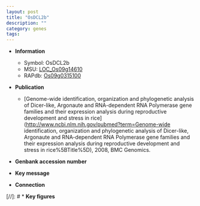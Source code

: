 ```yaml
---
layout: post
title: "OsDCL2b"
description: ""
category: genes
tags: 
---
```


* **Information**  
    + Symbol: OsDCL2b  
    + MSU: [LOC_Os09g14610](http://rice.uga.edu/cgi-bin/ORF_infopage.cgi?orf=LOC_Os09g14610)  
    + RAPdb: [Os09g0315100](https://rapdb.dna.affrc.go.jp/locus/?name=Os09g0315100)  

* **Publication**  
    + [Genome-wide identification, organization and phylogenetic analysis of Dicer-like, Argonaute and RNA-dependent RNA Polymerase gene families and their expression analysis during reproductive development and stress in rice](http://www.ncbi.nlm.nih.gov/pubmed?term=Genome-wide identification, organization and phylogenetic analysis of Dicer-like, Argonaute and RNA-dependent RNA Polymerase gene families and their expression analysis during reproductive development and stress in rice%5BTitle%5D), 2008, BMC Genomics.

* **Genbank accession number**  

* **Key message**  

* **Connection**  

[//]: # * **Key figures**  


